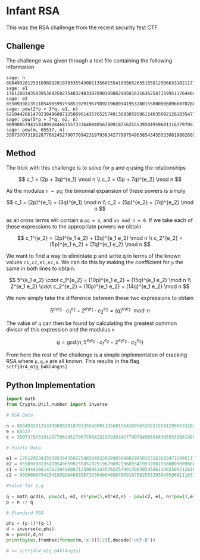 # Infant RSA

This was the RSA challenge from the recent security fest CTF. 

## Challenge

The challenge was given through a text file containing the following information

```
sage: n
808493201253189889201870335543001135601554189565265515581299663310211777902538379504356224725568544299684762515298676864780234841305269234586977253698801983902702103720999490643296577224887200359679776298145742186594264184012564477263982070542179129719002846743110253588184709450192861516287258530229754571
sage: e1
1761208343503953843502754832483387890309882905016316362547159951176446446095631394250857857055597269706126624665037550324
sage: e2
855093981351105496599755851929196798921968934195328015580099609660702808256223761150292012944728436937787478856194680752
sage: pow(2*p + 3*q, e1, n)
621044266147023849688712506961435765257491308385958611483509212618354776698754113885283380553472029250381909907101400049593093179868197375351718991759160964170206380464029283789532602060341104218687078771319613484987463843848774508968091261333459191715433931164437366476062407396306790590847798240200479849
sage: pow(5*p + 7*q, e2, n)
90998067941541899284683557333640940567809187562555395049596011163797067246907962672557779206183953599317295527901879872677690677734228027852200315412211302749650000923216358820727388855976845209110338837949758874186131529586510244661623437225211502919198181138808456630705718961082655889960517754937606840
sage: pow(m, 65537, n)
350737073191287706245279077094231979383427790754965854345553308198026655242414098616160740809345373227967386631019166444200059217617767145638212921332649998355366471855362243913815961350928202877514312334160636449875324797999398782867956099814177529874805245928396620574131989901122269013123245826472838285
```

## Method

The trick with this challenge is to solve for `p` and `q` using the relationships

$$
c_1 = (2p + 3q)^{e_1} \mod n \\
c_2 = (5p + 7q)^{e_2} \mod n
$$

As the modulus `n = pq`, the binomial expansion of these powers is simply

$$
c_1 = (2p)^{e_1} + (3q)^{e_1} \mod n \\
c_2 = (5p)^{e_2} + (7q)^{e_2} \mod n
$$

as all cross terms will contain a `pq = n`, and `xn mod n = 0`. If we take each of these expressions to the appropriate powers we obtain

$$
c_1^{e_2} = (2p)^{e_1 e_2} + (3q)^{e_1 e_2} \mod n \\
c_2^{e_2} = (5p)^{e_1 e_2} + (7q)^{e_1 e_2} \mod n
$$

We want to find a way to elimintate p and write q in terms of the known values `c1,c2,e1,e2,n`. We can do this by making the coefficient for `p` the same in both lines to obtain: 

$$
5^{e_1 e_2} \cdot c_1^{e_2} = (10p)^{e_1 e_2} + (15q)^{e_1 e_2} \mod n \\
2^{e_1 e_2} \cdot c_2^{e_2} = (10p)^{e_1 e_2} + (14q)^{e_1 e_2} \mod n
$$

We now simply take the difference between these two expressions to obtain

$$
5^{e_1 e_2} \cdot c_1^{e_2} - 2^{e_1 e_2} \cdot c_2^{e_2} = (q)^{e_1 e_2} \mod n
$$

The value of `q` can then be found by calculating the greatest common divisor of this expression and the modulus `n`

$$
q = \text{gcd}\left( n, 5^{e_1 e_2} \cdot c_1^{e_2} - 2^{e_1 e_2} \cdot c_2^{e_2} \right)
$$

From here the rest of the challenge is a simple implementaton of cracking RSA where `p,q,e` are all known. This results in the flag `sctf{dr4_m1g_b4kl4ng3s}`

## Python Implementation

```python
import math
from Crypto.Util.number import inverse

# RSA Data

n = 808493201253189889201870335543001135601554189565265515581299663310211777902538379504356224725568544299684762515298676864780234841305269234586977253698801983902702103720999490643296577224887200359679776298145742186594264184012564477263982070542179129719002846743110253588184709450192861516287258530229754571
e = 65537
c = 350737073191287706245279077094231979383427790754965854345553308198026655242414098616160740809345373227967386631019166444200059217617767145638212921332649998355366471855362243913815961350928202877514312334160636449875324797999398782867956099814177529874805245928396620574131989901122269013123245826472838285

# Puzzle Data

e1 = 1761208343503953843502754832483387890309882905016316362547159951176446446095631394250857857055597269706126624665037550324
e2 = 855093981351105496599755851929196798921968934195328015580099609660702808256223761150292012944728436937787478856194680752
c1 = 621044266147023849688712506961435765257491308385958611483509212618354776698754113885283380553472029250381909907101400049593093179868197375351718991759160964170206380464029283789532602060341104218687078771319613484987463843848774508968091261333459191715433931164437366476062407396306790590847798240200479849
c2 = 90998067941541899284683557333640940567809187562555395049596011163797067246907962672557779206183953599317295527901879872677690677734228027852200315412211302749650000923216358820727388855976845209110338837949758874186131529586510244661623437225211502919198181138808456630705718961082655889960517754937606840

#Solve for p,q

q = math.gcd(n, pow(c1, e2, n)*pow(5,e1*e2,n) - pow(c2, e1, n)*pow(2,e1*e2,n))
p = n // q

# Standard RSA

phi = (p-1)*(q-1)
d = inverse(e,phi)
m = pow(c,d,n)
print(bytes.fromhex(format(m,'x'))[:23].decode('utf-8'))

# >> sctf{dr4_m1g_b4kl4ng3s}
```
